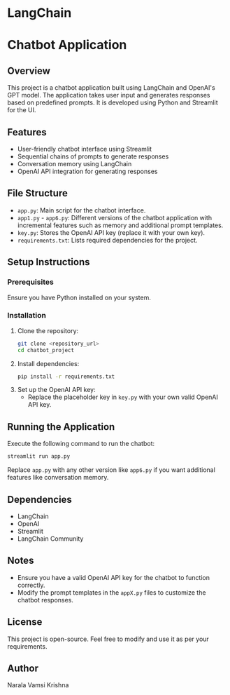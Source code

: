# LangChain

# Chatbot Application

## Overview
This project is a chatbot application built using LangChain and OpenAI's GPT model. The application takes user input and generates responses based on predefined prompts. It is developed using Python and Streamlit for the UI.

## Features
- User-friendly chatbot interface using Streamlit
- Sequential chains of prompts to generate responses
- Conversation memory using LangChain
- OpenAI API integration for generating responses

## File Structure
- `app.py`: Main script for the chatbot interface.
- `app1.py` - `app6.py`: Different versions of the chatbot application with incremental features such as memory and additional prompt templates.
- `key.py`: Stores the OpenAI API key (replace it with your own key).
- `requirements.txt`: Lists required dependencies for the project.

## Setup Instructions
### Prerequisites
Ensure you have Python installed on your system.

### Installation
1. Clone the repository:
   ```bash
   git clone <repository_url>
   cd chatbot_project
   ```
2. Install dependencies:
   ```bash
   pip install -r requirements.txt
   ```
3. Set up the OpenAI API key:
   - Replace the placeholder key in `key.py` with your own valid OpenAI API key.

## Running the Application
Execute the following command to run the chatbot:
```bash
streamlit run app.py
```
Replace `app.py` with any other version like `app6.py` if you want additional features like conversation memory.

## Dependencies
- LangChain
- OpenAI
- Streamlit
- LangChain Community

## Notes
- Ensure you have a valid OpenAI API key for the chatbot to function correctly.
- Modify the prompt templates in the `appX.py` files to customize the chatbot responses.

## License
This project is open-source. Feel free to modify and use it as per your requirements.

## Author
Narala Vamsi Krishna

